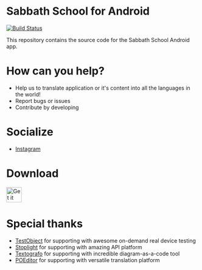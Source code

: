 # Sabbath School for Android 

[![Build Status](https://travis-ci.org/Adventech/sabbath-school-android-2.svg?branch=master)](https://travis-ci.org/Adventech/sabbath-school-android-2)

This repository contains the source code for the Sabbath School Android app.

# How can you help?

- Help us to translate application or it's content into all the languages in the world!
- Report bugs or issues
- Contribute by developing

# Socialize

- [Instagram](http://instagram.com/adventech)

# Download

<a href='https://play.google.com/store/apps/details?id=com.cryart.sabbathschool'><img alt='Get it on Google Play' src='https://play.google.com/intl/en_us/badges/images/generic/en_badge_web_generic.png' height="40px"/></a> 

# Special thanks

- [TestObject](http://testobject.com) for supporting with awesome on-demand real device testing
- [Stoplight](http://stoplight.io) for supporting with amazing API platform
- [Textografo](http://textografo.com) for supporting with incredible diagram-as-a-code tool
- [POEditor](http://poeditor.com) for supporting with versatile translation platform
